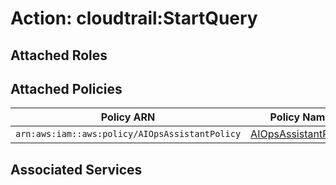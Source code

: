 # Action: cloudtrail:StartQuery

## Attached Roles

## Attached Policies

| Policy ARN | Policy Name |
|------------|-------------|
| `arn:aws:iam::aws:policy/AIOpsAssistantPolicy` | [AIOpsAssistantPolicy](../policies.md#aiopsassistantpolicy) |

## Associated Services

